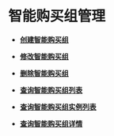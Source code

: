 # 智能购买组管理<a name="ecs_02_1700"></a>

-   **[创建智能购买组](创建智能购买组.md)**  

-   **[修改智能购买组](修改智能购买组.md)**  

-   **[删除智能购买组](删除智能购买组.md)**  

-   **[查询智能购买组列表](查询智能购买组列表.md)**  

-   **[查询智能购买组实例列表](查询智能购买组实例列表.md)**  

-   **[查询智能购买组详情](查询智能购买组详情.md)**  


